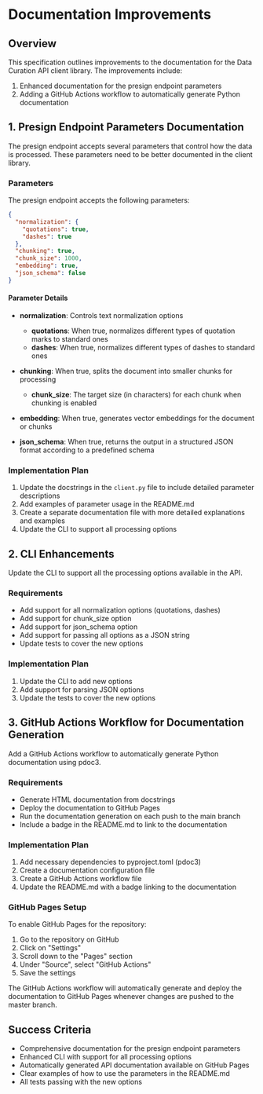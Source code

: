 # Documentation Improvements

## Overview

This specification outlines improvements to the documentation for the Data Curation API client library. The improvements include:

1. Enhanced documentation for the presign endpoint parameters
2. Adding a GitHub Actions workflow to automatically generate Python documentation

## 1. Presign Endpoint Parameters Documentation

The presign endpoint accepts several parameters that control how the data is processed. These parameters need to be better documented in the client library.

### Parameters

The presign endpoint accepts the following parameters:

```json
{
  "normalization": {
    "quotations": true,
    "dashes": true
  },
  "chunking": true,
  "chunk_size": 1000,
  "embedding": true,
  "json_schema": false
}
```

#### Parameter Details

- **normalization**: Controls text normalization options
  - **quotations**: When true, normalizes different types of quotation marks to standard ones
  - **dashes**: When true, normalizes different types of dashes to standard ones

- **chunking**: When true, splits the document into smaller chunks for processing
  - **chunk_size**: The target size (in characters) for each chunk when chunking is enabled

- **embedding**: When true, generates vector embeddings for the document or chunks
  
- **json_schema**: When true, returns the output in a structured JSON format according to a predefined schema

### Implementation Plan

1. Update the docstrings in the `client.py` file to include detailed parameter descriptions
2. Add examples of parameter usage in the README.md
3. Create a separate documentation file with more detailed explanations and examples
4. Update the CLI to support all processing options

## 2. CLI Enhancements

Update the CLI to support all the processing options available in the API.

### Requirements

- Add support for all normalization options (quotations, dashes)
- Add support for chunk_size option
- Add support for json_schema option
- Add support for passing all options as a JSON string
- Update tests to cover the new options

### Implementation Plan

1. Update the CLI to add new options
2. Add support for parsing JSON options
3. Update the tests to cover the new options

## 3. GitHub Actions Workflow for Documentation Generation

Add a GitHub Actions workflow to automatically generate Python documentation using pdoc3.

### Requirements

- Generate HTML documentation from docstrings
- Deploy the documentation to GitHub Pages
- Run the documentation generation on each push to the main branch
- Include a badge in the README.md to link to the documentation

### Implementation Plan

1. Add necessary dependencies to pyproject.toml (pdoc3)
2. Create a documentation configuration file
3. Create a GitHub Actions workflow file
4. Update the README.md with a badge linking to the documentation

### GitHub Pages Setup

To enable GitHub Pages for the repository:

1. Go to the repository on GitHub
2. Click on "Settings"
3. Scroll down to the "Pages" section
4. Under "Source", select "GitHub Actions"
5. Save the settings

The GitHub Actions workflow will automatically generate and deploy the documentation to GitHub Pages whenever changes are pushed to the master branch.

## Success Criteria

- Comprehensive documentation for the presign endpoint parameters
- Enhanced CLI with support for all processing options
- Automatically generated API documentation available on GitHub Pages
- Clear examples of how to use the parameters in the README.md
- All tests passing with the new options
